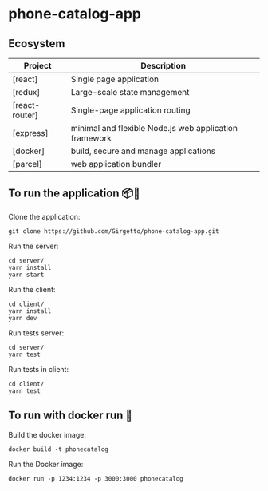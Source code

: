 # phone-catalog-app

## Ecosystem

| Project | Description |
|---------|-------------|
| [react]               | Single page application |
| [redux]               | Large-scale state management |
| [react-router]        | Single-page application routing |
| [express]             | minimal and flexible Node.js web application framework |
| [docker]              | build, secure and manage applications |
| [parcel]              | web application bundler |

## To run the application 📦🚀

Clone the application:
````
git clone https://github.com/Girgetto/phone-catalog-app.git
````

Run the server:
````
cd server/
yarn install
yarn start
````

Run the client:
````
cd client/
yarn install
yarn dev
````

Run tests server:
`````
cd server/
yarn test
`````

Run tests in client:
`````
cd client/
yarn test
`````


## To run with docker run 🐳

Build the docker image:

  ```docker build -t phonecatalog```
  
Run the Docker image:
  
  ```docker run -p 1234:1234 -p 3000:3000 phonecatalog```